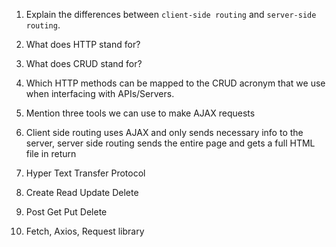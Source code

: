 1.  Explain the differences between `client-side routing` and `server-side routing`.
2.  What does HTTP stand for?
3.  What does CRUD stand for?
4.  Which HTTP methods can be mapped to the CRUD acronym that we use when interfacing with APIs/Servers.
5.  Mention three tools we can use to make AJAX requests



1. Client side routing uses AJAX and only sends necessary info to the server, server side routing sends the entire page and gets a full HTML file in return

2. Hyper Text Transfer Protocol

3. Create Read Update Delete

4. Post Get Put Delete
 
5. Fetch, Axios, Request library 